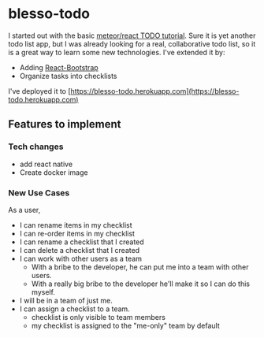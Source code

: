 # blesso-todo
I started out with the basic [meteor/react TODO tutorial](https://www.meteor.com/tutorials/react/creating-an-app). Sure it is yet another todo list app, but I was already looking for a real, collaborative todo list, so it is a great way to learn some new technologies. I've extended it by:
* Adding [React-Bootstrap](https://react-bootstrap.github.io/)
* Organize tasks into checklists

I've deployed it to [https://blesso-todo.herokuapp.com](https://blesso-todo.herokuapp.com)

## Features to implement
### Tech changes
* add react native
* Create docker image
### New Use Cases
As a user,
* I can rename items in my checklist
* I can re-order items in my checklist
* I can rename a checklist that I created
* I can delete a checklist that I created
* I can work with other users as a team
  * With a bribe to the developer, he can put me into a team with other users.
  * With a really big bribe to the developer he'll make it so I can do this myself.
* I will be in a team of just me.
* I can assign a checklist to a team.
  * checklist is only visible to team members
  * my checklist is assigned to the "me-only" team by default